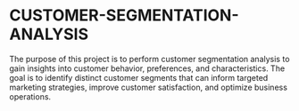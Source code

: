 # CUSTOMER-SEGMENTATION-ANALYSIS
The purpose of this project is to perform customer segmentation analysis to gain insights into customer  behavior, preferences, and characteristics. The goal is to identify distinct customer segments that can inform  targeted marketing strategies, improve customer satisfaction, and optimize business operations.
